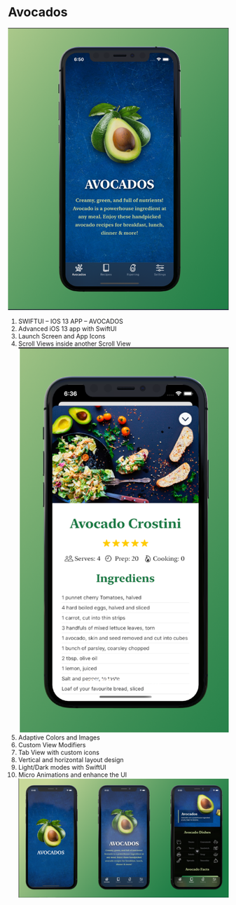 # Avocados
![Avocados](1.png)
1. SWIFTUI – IOS 13 APP – AVOCADOS
2. Advanced iOS 13 app with SwiftUI
3. Launch Screen and App Icons
4. Scroll Views inside another Scroll View
![Avocado details](2.png)
5. Adaptive Colors and Images
6. Custom View Modifiers
7. Tab View with custom icons
8. Vertical and horizontal layout design
9. Light/Dark modes with SwiftUI
10. Micro Animations and enhance the UI
![Scroll View](3.png)

